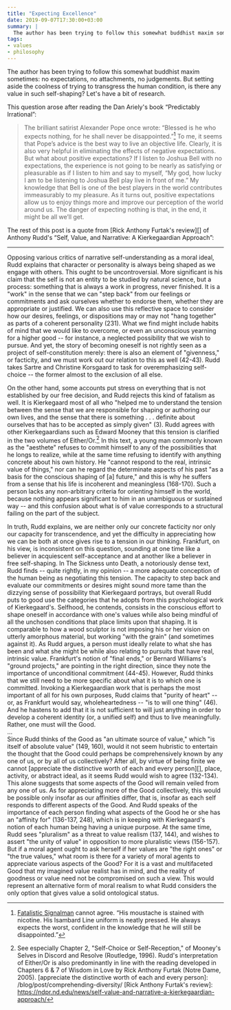 ```yaml
---
title: "Expecting Excellence"
date: 2019-09-07T17:30:00+03:00
summary: |
  The author has been trying to follow this somewhat buddhist maxim sometimes: no expectations, no attachments, no judgements. But setting aside the coolness of trying to transgress the human condition, is there any value in such self-shaping?
tags:
- values
- philosophy	
---
```


The author has been trying to follow this somewhat buddhist maxim sometimes: no expectations, no attachments, no judgements. But setting aside the coolness of trying to transgress the human condition, is there any value in such self-shaping? Let's have a bit of research.

This question arose after reading the Dan Ariely's book “Predictably Irrational”:

> The brilliant satirist Alexander Pope once wrote: “Blessed is he who expects nothing, for he shall never be disappointed.”[^Fatalistic Signalman] To me, it seems that Pope’s advice is the best way to live an objective life. Clearly, it is also very helpful in eliminating the effects of negative expectations. But what about positive expectations? If I listen to Joshua Bell with no expectations, the experience is not going to be nearly as satisfying or pleasurable as if I listen to him and say to myself, “My god, how lucky I am to be listening to Joshua Bell play live in front of me.” My knowledge that Bell is one of the best players in the world contributes immeasurably to my pleasure.
As it turns out, positive expectations allow us to enjoy things more and improve our perception of the world around us. The danger of expecting nothing is that, in the end, it might be all we’ll get.

The rest of this post is a quote from [Rick Anthony Furtak's review][] of Anthony Rudd's “Self, Value, and Narrative: A Kierkegaardian Approach”:

---

Opposing various critics of narrative self-understanding as a moral ideal, Rudd explains that character or personality is always being shaped as we engage with others. This ought to be uncontroversial. More significant is his claim that the self is not an entity to be studied by natural science, but a process: something that is always a work in progress, never finished. It is a "work" in the sense that we can "step back" from our feelings or commitments and ask ourselves whether to endorse them, whether they are appropriate or justified. We can also use this reflective space to consider how our desires, feelings, or dispositions may or may not "hang together" as parts of a coherent personality (231). What we find might include habits of mind that we would like to overcome, or even an unconscious yearning for a higher good -- for instance, a neglected possibility that we wish to pursue. And yet, the story of becoming oneself is not rightly seen as a project of self-constitution merely: there is also an element of "givenness," or facticity, and we must work out our relation to this as well (42-43). Rudd takes Sartre and Christine Korsgaard to task for overemphasizing self-choice -- the former almost to the exclusion of all else.

On the other hand, some accounts put stress on everything that is not established by our free decision, and Rudd rejects this kind of fatalism as well. It is Kierkegaard most of all who "helped me to understand the tension between the sense that we are responsible for shaping or authoring our own lives, and the sense that there is something . . . definite about ourselves that has to be accepted as simply given" (3). Rudd agrees with other Kierkegaardians such as Edward Mooney that this tension is clarified in the two volumes of Either/Or.[^1] In this text, a young man commonly known as the "aesthete" refuses to commit himself to any of the possibilities that he longs to realize, while at the same time refusing to identify with anything concrete about his own history. He "cannot respond to the real, intrinsic value of things," nor can he regard the determinate aspects of his past "as a basis for the conscious shaping of [a] future," and this is why he suffers from a sense that his life is incoherent and meaningless (168-170). Such a person lacks any non-arbitrary criteria for orienting himself in the world, because nothing appears significant to him in an unambiguous or sustained way -- and this confusion about what is of value corresponds to a structural failing on the part of the subject.

In truth, Rudd explains, we are neither only our concrete facticity nor only our capacity for transcendence, and yet the difficulty in appreciating how we can be both at once gives rise to a tension in our thinking. Frankfurt, on his view, is inconsistent on this question, sounding at one time like a believer in acquiescent self-acceptance and at another like a believer in free self-shaping. In The Sickness unto Death, a notoriously dense text, Rudd finds -- quite rightly, in my opinion -- a more adequate conception of the human being as negotiating this tension. The capacity to step back and evaluate our commitments or desires might sound more tame than the dizzying sense of possibility that Kierkegaard portrays, but overall Rudd puts to good use the categories that he adopts from this psychological work of Kierkegaard's. Selfhood, he contends, consists in the conscious effort to shape oneself in accordance with one's values while also being mindful of all the unchosen conditions that place limits upon that shaping. It is comparable to how a wood sculptor is not imposing his or her vision on utterly amorphous material, but working "with the grain" (and sometimes against it). As Rudd argues, a person must ideally relate to what she has been and what she might be while also relating to pursuits that have real, intrinsic value. Frankfurt's notion of "final ends," or Bernard Williams's "ground projects," are pointing in the right direction, since they note the importance of unconditional commitment (44-45). However, Rudd thinks that we still need to be more specific about what it is to which one is committed. Invoking a Kierkegaardian work that is perhaps the most important of all for his own purposes, Rudd claims that "purity of heart" -- or, as Frankfurt would say, wholeheartedness -- "is to will one thing" (46). And he hastens to add that it is not sufficient to will just anything in order to develop a coherent identity (or, a unified self) and thus to live meaningfully. Rather, one must will the Good.\
…\
Since Rudd thinks of the Good as "an ultimate source of value," which "is itself of absolute value" (149, 160), would it not seem hubristic to entertain the thought that the Good could perhaps be comprehensively known by any one of us, or by all of us collectively? After all, by virtue of being finite we cannot [appreciate the distinctive worth of each and every person][], place, activity, or abstract ideal, as it seems Rudd would wish to agree (132-134). This alone suggests that some aspects of the Good will remain veiled from any one of us. As for appreciating more of the Good collectively, this would be possible only insofar as our affinities differ, that is, insofar as each self responds to different aspects of the Good. And Rudd speaks of the importance of each person finding what aspects of the Good he or she has an "affinity for" (136-137, 248), which is in keeping with Kierkegaard's notion of each human being having a unique purpose. At the same time, Rudd sees "pluralism" as a threat to value realism (137, 144), and wishes to assert "the unity of value" in opposition to more pluralistic views (156-157). But if a moral agent ought to ask herself if her values are "the right ones" or "the true values," what room is there for a variety of moral agents to appreciate various aspects of the Good? For it is a vast and multifaceted Good that my imagined value realist has in mind, and the reality of goodness or value need not be compromised on such a view. This would represent an alternative form of moral realism to what Rudd considers the only option that gives value a solid ontological status.

[^Fatalistic Signalman]: [Fatalistic Signalman](https://sunlessskies.gamepedia.com/Fatalistic_Signalman) cannot agree. “His moustache is stained with nicotine. His Isambard Line uniform is neatly pressed. He always expects the worst, confident in the knowledge that he will still be disappointed.”
[^1]: See especially Chapter 2, "Self-Choice or Self-Reception," of Mooney's Selves in Discord and Resolve (Routledge, 1996). Rudd's interpretation of Either/Or is also predominantly in line with the reading developed in Chapters 6 & 7 of Wisdom in Love by Rick Anthony Furtak (Notre Dame, 2005).
[appreciate the distinctive worth of each and every person]: /blog/post/comprehending-diversity/
[Rick Anthony Furtak's review]: https://ndpr.nd.edu/news/self-value-and-narrative-a-kierkegaardian-approach/